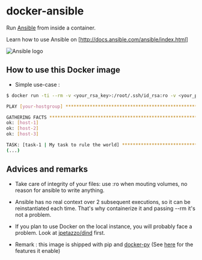 # docker-ansible

Run [Ansible](http://ansible.com) from inside a container.

Learn how to use Ansible on [http://docs.ansible.com/ansible/index.html]

![Ansible logo](https://upload.wikimedia.org/wikipedia/commons/0/05/Ansible_Logo.png)

## How to use this Docker image

* Simple use-case : 

```bash
$ docker run -ti --rm -v <your_rsa_key>:/root/.ssh/id_rsa:ro -v <your_playbooks_root>:/etc/ansible:ro pierrecdn/ansible ansible-playbook -i <inventory_file> <playbook_file>

PLAY [your-hostgroup] *********************************************************

GATHERING FACTS *************************************************************** 
ok: [host-1]
ok: [host-2]
ok: [host-3]

TASK: [task-1 | My task to rule the world] ************************************ 
(...)
```

## Advices and remarks

* Take care of integrity of your files: use :ro when mouting volumes, no reason for ansible to write anything. 

* Ansible has no real context over 2 subsequent executions, so it can be reinstantiated each time. That's why containerize it and passing --rm it's not a problem. 

* If you plan to use Docker on the local instance, you will probably face a problem. Look at [jpetazzo/dind](https://github.com/jpetazzo/dind) first.

* Remark : this image is shipped with pip and [docker-py](https://github.com/docker/docker-py) (See [here](http://docs.ansible.com/ansible/docker_module.html) for the features it enable)

